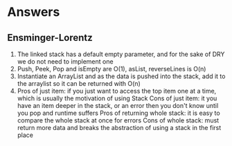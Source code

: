 # Answers
## Ensminger-Lorentz 

1. The linked stack has a default empty parameter, and for the sake of DRY we do not need to implement one
2. Push, Peek, Pop and isEmpty are O(1), asList, reverseLines is O(n)
3. Instantiate an ArrayList and as the data is pushed into the stack, add it to the arraylist so it can be returned with O(n)
4. Pros of just item: if you just want to access the top item one at a time, which is usually the motivation of using Stack
   Cons of just item: it you have an item deeper in the stack, or an error then you don't know until you pop and runtime suffers
   Pros of returning whole stack: it is easy to compare the whole stack at once for errors
   Cons of whole stack: must return more data and breaks the abstraction of using a stack in the first place